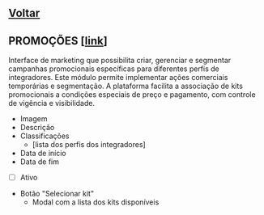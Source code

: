 [Voltar](./00_INDEX.md)
---

## PROMOÇÕES [[link](https://sandbox.solaryum.com.br/fotus-yfe/configuracoes/promocao)]

Interface de marketing que possibilita criar, gerenciar e segmentar campanhas promocionais específicas para diferentes
perfis de integradores. Este módulo permite implementar ações comerciais temporárias e segmentação. A plataforma
facilita a associação de kits promocionais a condições especiais de preço e pagamento, com controle de vigência e
visibilidade.

- Imagem
- Descrição
- Classificações
    - [lista dos perfis dos integradores]
- Data de início
- Data de fim
- [ ] Ativo
- Botão "Selecionar kit"
    - Modal com a lista dos kits disponíveis
